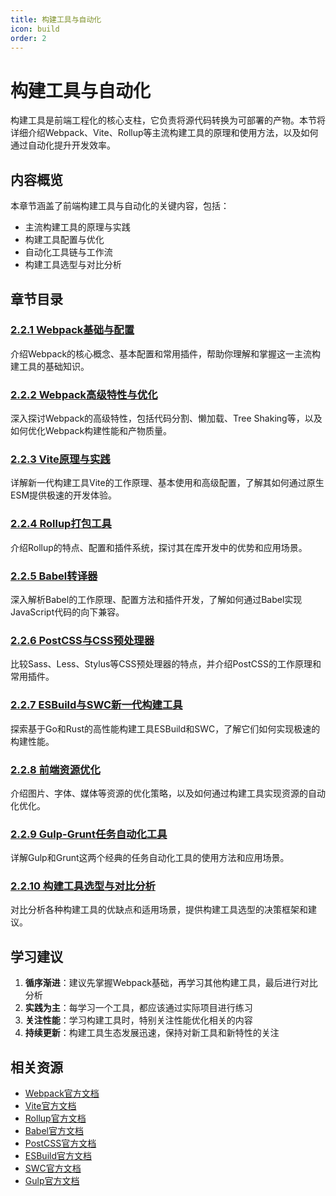 ```yaml
---
title: 构建工具与自动化
icon: build
order: 2
---
```


# 构建工具与自动化

构建工具是前端工程化的核心支柱，它负责将源代码转换为可部署的产物。本节将详细介绍Webpack、Vite、Rollup等主流构建工具的原理和使用方法，以及如何通过自动化提升开发效率。

## 内容概览

本章节涵盖了前端构建工具与自动化的关键内容，包括：

- 主流构建工具的原理与实践
- 构建工具配置与优化
- 自动化工具链与工作流
- 构建工具选型与对比分析

## 章节目录

### [2.2.1 Webpack基础与配置](./2.2.1-Webpack基础与配置.md)

介绍Webpack的核心概念、基本配置和常用插件，帮助你理解和掌握这一主流构建工具的基础知识。

### [2.2.2 Webpack高级特性与优化](./2.2.2-Webpack高级特性与优化.md)

深入探讨Webpack的高级特性，包括代码分割、懒加载、Tree Shaking等，以及如何优化Webpack构建性能和产物质量。

### [2.2.3 Vite原理与实践](./2.2.3-Vite原理与实践.md)

详解新一代构建工具Vite的工作原理、基本使用和高级配置，了解其如何通过原生ESM提供极速的开发体验。

### [2.2.4 Rollup打包工具](./2.2.4-Rollup打包工具.md)

介绍Rollup的特点、配置和插件系统，探讨其在库开发中的优势和应用场景。

### [2.2.5 Babel转译器](./2.2.5-Babel转译器.md)

深入解析Babel的工作原理、配置方法和插件开发，了解如何通过Babel实现JavaScript代码的向下兼容。

### [2.2.6 PostCSS与CSS预处理器](./2.2.6-PostCSS与CSS预处理器.md)

比较Sass、Less、Stylus等CSS预处理器的特点，并介绍PostCSS的工作原理和常用插件。

### [2.2.7 ESBuild与SWC新一代构建工具](./2.2.7-ESBuild与SWC新一代构建工具.md)

探索基于Go和Rust的高性能构建工具ESBuild和SWC，了解它们如何实现极速的构建性能。

### [2.2.8 前端资源优化](./2.2.8-前端资源优化.md)

介绍图片、字体、媒体等资源的优化策略，以及如何通过构建工具实现资源的自动化优化。

### [2.2.9 Gulp-Grunt任务自动化工具](./2.2.9-Gulp-Grunt任务自动化工具.md)

详解Gulp和Grunt这两个经典的任务自动化工具的使用方法和应用场景。

### [2.2.10 构建工具选型与对比分析](./2.2.10-构建工具选型与对比分析.md)

对比分析各种构建工具的优缺点和适用场景，提供构建工具选型的决策框架和建议。

## 学习建议

1. **循序渐进**：建议先掌握Webpack基础，再学习其他构建工具，最后进行对比分析
2. **实践为主**：每学习一个工具，都应该通过实际项目进行练习
3. **关注性能**：学习构建工具时，特别关注性能优化相关的内容
4. **持续更新**：构建工具生态发展迅速，保持对新工具和新特性的关注

## 相关资源

- [Webpack官方文档](https://webpack.js.org/)
- [Vite官方文档](https://vitejs.dev/)
- [Rollup官方文档](https://rollupjs.org/)
- [Babel官方文档](https://babeljs.io/)
- [PostCSS官方文档](https://postcss.org/)
- [ESBuild官方文档](https://esbuild.github.io/)
- [SWC官方文档](https://swc.rs/)
- [Gulp官方文档](https://gulpjs.com/)